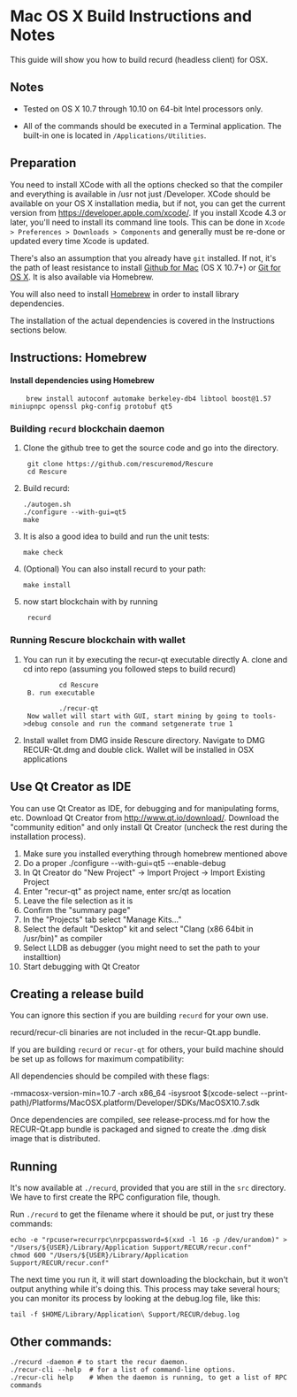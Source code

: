 Mac OS X Build Instructions and Notes
====================================
This guide will show you how to build recurd (headless client) for OSX.

Notes
-----

* Tested on OS X 10.7 through 10.10 on 64-bit Intel processors only.

* All of the commands should be executed in a Terminal application. The
built-in one is located in `/Applications/Utilities`.

Preparation
-----------

You need to install XCode with all the options checked so that the compiler
and everything is available in /usr not just /Developer. XCode should be
available on your OS X installation media, but if not, you can get the
current version from https://developer.apple.com/xcode/. If you install
Xcode 4.3 or later, you'll need to install its command line tools. This can
be done in `Xcode > Preferences > Downloads > Components` and generally must
be re-done or updated every time Xcode is updated.

There's also an assumption that you already have `git` installed. If
not, it's the path of least resistance to install [Github for Mac](https://mac.github.com/)
(OS X 10.7+) or
[Git for OS X](https://code.google.com/p/git-osx-installer/). It is also
available via Homebrew.

You will also need to install [Homebrew](http://brew.sh) in order to install library
dependencies.

The installation of the actual dependencies is covered in the Instructions
sections below.

Instructions: Homebrew
----------------------

#### Install dependencies using Homebrew

        brew install autoconf automake berkeley-db4 libtool boost@1.57 miniupnpc openssl pkg-config protobuf qt5

### Building `recurd` blockchain daemon

1. Clone the github tree to get the source code and go into the directory.

        git clone https://github.com/rescuremod/Rescure
        cd Rescure

2.  Build recurd:

        ./autogen.sh
        ./configure --with-gui=qt5
        make

3.  It is also a good idea to build and run the unit tests:

        make check

4.  (Optional) You can also install recurd to your path:

        make install

5. now start blockchain with by running

        recurd

### Running Rescure blockchain with wallet

1. You can run it by executing the recur-qt executable directly
        A. clone and cd into repo (assuming you followed steps to build recurd)

                cd Rescure
        B. run executable

                ./recur-qt
        Now wallet will start with GUI, start mining by going to tools->debug console and run the command setgenerate true 1
        
2. Install wallet from DMG inside Rescure directory. Navigate to DMG RECUR-Qt.dmg  and double click. Wallet will be installed in OSX applications

Use Qt Creator as IDE
------------------------
You can use Qt Creator as IDE, for debugging and for manipulating forms, etc.
Download Qt Creator from http://www.qt.io/download/. Download the "community edition" and only install Qt Creator (uncheck the rest during the installation process).

1. Make sure you installed everything through homebrew mentioned above
2. Do a proper ./configure --with-gui=qt5 --enable-debug
3. In Qt Creator do "New Project" -> Import Project -> Import Existing Project
4. Enter "recur-qt" as project name, enter src/qt as location
5. Leave the file selection as it is
6. Confirm the "summary page"
7. In the "Projects" tab select "Manage Kits..."
8. Select the default "Desktop" kit and select "Clang (x86 64bit in /usr/bin)" as compiler
9. Select LLDB as debugger (you might need to set the path to your installtion)
10. Start debugging with Qt Creator

Creating a release build
------------------------
You can ignore this section if you are building `recurd` for your own use.

recurd/recur-cli binaries are not included in the recur-Qt.app bundle.

If you are building `recurd` or `recur-qt` for others, your build machine should be set up
as follows for maximum compatibility:

All dependencies should be compiled with these flags:

 -mmacosx-version-min=10.7
 -arch x86_64
 -isysroot $(xcode-select --print-path)/Platforms/MacOSX.platform/Developer/SDKs/MacOSX10.7.sdk

Once dependencies are compiled, see release-process.md for how the RECUR-Qt.app
bundle is packaged and signed to create the .dmg disk image that is distributed.

Running
-------

It's now available at `./recurd`, provided that you are still in the `src`
directory. We have to first create the RPC configuration file, though.

Run `./recurd` to get the filename where it should be put, or just try these
commands:

    echo -e "rpcuser=recurrpc\nrpcpassword=$(xxd -l 16 -p /dev/urandom)" > "/Users/${USER}/Library/Application Support/RECUR/recur.conf"
    chmod 600 "/Users/${USER}/Library/Application Support/RECUR/recur.conf"

The next time you run it, it will start downloading the blockchain, but it won't
output anything while it's doing this. This process may take several hours;
you can monitor its process by looking at the debug.log file, like this:

    tail -f $HOME/Library/Application\ Support/RECUR/debug.log

Other commands:
-------

    ./recurd -daemon # to start the recur daemon.
    ./recur-cli --help  # for a list of command-line options.
    ./recur-cli help    # When the daemon is running, to get a list of RPC commands
